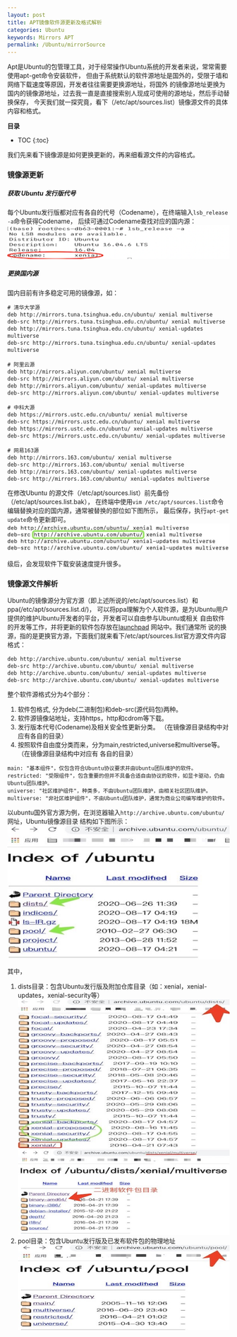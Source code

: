 ```yaml
---
layout: post
title: APT镜像软件源更新及格式解析
categories: Ubuntu
keywords: Mirrors APT
permalink: /Ubuntu/mirrorSource
---
```


Apt是Ubuntu的包管理工具，对于经常操作Ubuntu系统的开发者来说，常常需要使用apt-get命令安装软件，
但由于系统默认的软件源地址是国外的，受限于墙和网络下载速度等原因，开发者往往需要更换源地址，将国外
的镜像源地址更换为国内的镜像源地址，过去我一直是直接搜索别人现成可使用的源地址，然后手动替换保存，
今天我们就一探究竟，看下（/etc/apt/sources.list）镜像源文件的具体内容和格式。

**目录**

* TOC
{:toc}

我们先来看下镜像源是如何更换更新的，再来细看源文件的内容格式。

### 镜像源更新
##### 获取 Ubuntu 发行版代号
每个Ubuntu发行版都对应有各自的代号（Codename），在终端输入`lsb_release -a`命令获得Codename，
后续可通过Codename查找对应的国内源：
![Ubuntu发行版代号](/images/posts/ubuntu/ubuntu_codename.png "Ubuntu发行版代号")

##### 更换国内源
国内目前有许多稳定可用的镜像源，如：
```
# 清华大学源
deb http://mirrors.tuna.tsinghua.edu.cn/ubuntu/ xenial multiverse
deb-src http://mirrors.tuna.tsinghua.edu.cn/ubuntu/ xenial multiverse
deb http://mirrors.tuna.tsinghua.edu.cn/ubuntu/ xenial-updates multiverse
deb-src http://mirrors.tuna.tsinghua.edu.cn/ubuntu/ xenial-updates multiverse

# 阿里云源
deb http://mirrors.aliyun.com/ubuntu/ xenial multiverse
deb-src http://mirrors.aliyun.com/ubuntu/ xenial multiverse
deb http://mirrors.aliyun.com/ubuntu/ xenial-updates multiverse
deb-src http://mirrors.aliyun.com/ubuntu/ xenial-updates multiverse

# 中科大源
deb https://mirrors.ustc.edu.cn/ubuntu/ xenial multiverse
deb-src https://mirrors.ustc.edu.cn/ubuntu/ xenial multiverse
deb https://mirrors.ustc.edu.cn/ubuntu/ xenial-updates multiverse
deb-src https://mirrors.ustc.edu.cn/ubuntu/ xenial-updates multiverse

# 网易163源
deb http://mirrors.163.com/ubuntu/ xenial multiverse
deb-src http://mirrors.163.com/ubuntu/ xenial multiverse
deb http://mirrors.163.com/ubuntu/ xenial-updates multiverse
deb-src http://mirrors.163.com/ubuntu/ xenial-updates multiverse
```
在修改Ubuntu 的源文件（/etc/apt/sources.list）前先备份（/etc/apt/sources.list.bak），
在终端中使用`vim /etc/apt/sources.list`命令编辑替换对应的国内源，通常被替换的部位如下图所示，
最后保存，执行`apt-get update`命令更新即可。
![Ubuntu国内镜像源](/images/posts/ubuntu/fast_source.jpg "Ubuntu国内镜像源")

级后，会发现软件下载安装速度提升很多。

### 镜像源文件解析
Ubuntu的镜像源分为官方源（即上述所说的/etc/apt/sources.list）和ppa(/etc/apt/sources.list.d/)，
可以将ppa理解为个人软件源，是为Ubuntu用户提供的维护Ubuntu开发者的平台，开发者可以自由参与Ubuntu或相关
自由软件的开发等工作，并将更新的软件包存放在[launchpad](https://launchpad.net/) 网站中。我们通常所
说的换源，指的是更换官方源，下面我们就来看下/etc/apt/sources.list官方源文件内容格式：
```
deb http://archive.ubuntu.com/ubuntu/ xenial multiverse
deb-src http://archive.ubuntu.com/ubuntu/ xenial multiverse
deb http://archive.ubuntu.com/ubuntu/ xenial-updates multiverse
deb-src http://archive.ubuntu.com/ubuntu/ xenial-updates multiverse
```
整个软件源格式分为4个部分：
1. 软件包格式, 分为deb(二进制包)和deb-src(源代码包)两种。
2. 软件源镜像站地址，支持https，http和cdrom等下载。
3. 发行版本代号(Codename)及相关安全性更新分类。 （在镜像源目录结构中对应有各自的目录）
4. 按照软件自由度分类而来，分为main,restricted,universe和multiverse等。（在镜像源目录结构中对应有
各自的目录）
```
main: "基本组件"，仅包含符合Ubuntu协议要求并由Ubuntu团队维护的软件。
restricted: "受限组件"，包含重要的但并不具备合适自由协议的软件，如显卡驱动，仍由Ubuntu团队维护。
universe: "社区维护组件"，种类多，不由Ubuntu团队维护，由相关社区团队维护。
multiverse: "非社区维护组件"，不由Ubuntu团队维护，通常为商业公司编写维护的软件。
```
以ubuntu国外官方源为例，在浏览器输入`http://archive.ubuntu.com/ubuntu/`网址，Ubuntu镜像源目录
结构如下图所示：
![Ubuntu镜像源目录结构](/images/posts/ubuntu/ubuntu_source_dir.jpg "Ubuntu镜像源目录结构")

其中，
1. dists目录：包含Ubuntu发行版及附加仓库目录（如：xenial，xenial-updates，xenial-security等）
![Ubuntu镜像源dists目录结构](/images/posts/ubuntu/ubuntu_dists_dir.jpg "Ubuntu镜像源dists目录结构")
![Ubuntu镜像源二进制软件包](/images/posts/ubuntu/ubuntu_binary_dir.jpg "Ubuntu镜像源二进制软件包")
2. pool目录：包含Ubuntu发行版及已发布软件包的物理地址
![Ubuntu镜像源pool目录结构](/images/posts/ubuntu/ubuntu_pool_dir.jpg "Ubuntu镜像源pool目录结构")
